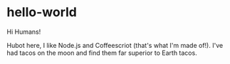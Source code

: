 hello-world
=============

Hi Humans!

Hubot here, I like Node.js and Coffeescriot (that's what I'm made of!).
I've had tacos on the moon and find them far superior to Earth tacos.
